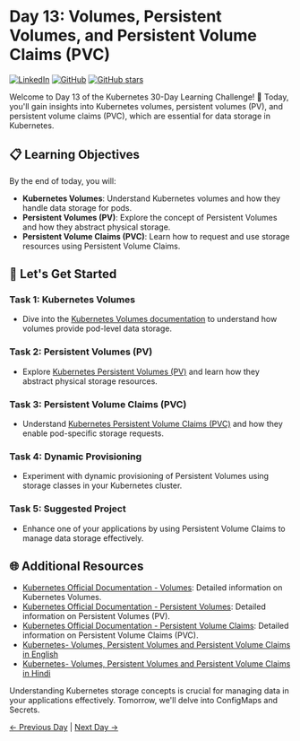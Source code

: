 # Day 13: Volumes, Persistent Volumes, and Persistent Volume Claims (PVC)
[![LinkedIn](https://img.shields.io/badge/Connect%20with%20me%20on-LinkedIn-blue.svg)](https://www.linkedin.com/in/aman-devops/)
[![GitHub](https://img.shields.io/github/stars/AmanPathak-DevOps.svg?style=social)](https://github.com/AmanPathak-DevOps)
[![GitHub stars](https://img.shields.io/github/stars/AmanPathak-DevOps/30DaysOfKubernetes)](https://github.com/AmanPathak-DevOps/30DaysOfKubernetes/stargazers)

Welcome to Day 13 of the Kubernetes 30-Day Learning Challenge! 🚀 Today, you'll gain insights into Kubernetes volumes, persistent volumes (PV), and persistent volume claims (PVC), which are essential for data storage in Kubernetes.

## 📋 Learning Objectives

By the end of today, you will:
- **Kubernetes Volumes**: Understand Kubernetes volumes and how they handle data storage for pods.
- **Persistent Volumes (PV)**: Explore the concept of Persistent Volumes and how they abstract physical storage.
- **Persistent Volume Claims (PVC)**: Learn how to request and use storage resources using Persistent Volume Claims.

## 🚀 Let's Get Started

### Task 1: Kubernetes Volumes
- Dive into the [Kubernetes Volumes documentation](https://kubernetes.io/docs/concepts/storage/volumes/) to understand how volumes provide pod-level data storage.

### Task 2: Persistent Volumes (PV)
- Explore [Kubernetes Persistent Volumes (PV)](https://kubernetes.io/docs/concepts/storage/persistent-volumes/) and learn how they abstract physical storage resources.

### Task 3: Persistent Volume Claims (PVC)
- Understand [Kubernetes Persistent Volume Claims (PVC)](https://kubernetes.io/docs/concepts/storage/persistent-volumes/#expanding-persistent-volumes-claims) and how they enable pod-specific storage requests.

### Task 4: Dynamic Provisioning
- Experiment with dynamic provisioning of Persistent Volumes using storage classes in your Kubernetes cluster.

### Task 5: Suggested Project
- Enhance one of your applications by using Persistent Volume Claims to manage data storage effectively.

## 🌐 Additional Resources

- [Kubernetes Official Documentation - Volumes](https://kubernetes.io/docs/concepts/storage/volumes/): Detailed information on Kubernetes Volumes.
- [Kubernetes Official Documentation - Persistent Volumes](https://kubernetes.io/docs/concepts/storage/persistent-volumes/): Detailed information on Persistent Volumes (PV).
- [Kubernetes Official Documentation - Persistent Volume Claims](https://kubernetes.io/docs/concepts/storage/persistent-volumes/#expanding-persistent-volumes-claims): Detailed information on Persistent Volume Claims (PVC).
- [Kubernetes- Volumes, Persistent Volumes and Persistent Volume Claims in English](https://youtu.be/0swOh5C3OVM?si=ADTl9-5KsmYf7-Ro)
- [Kubernetes- Volumes, Persistent Volumes and Persistent Volume Claims in Hindi](https://youtu.be/9zjGOCb-6As?si=ShwjUSYQsqV8NLP8)

Understanding Kubernetes storage concepts is crucial for managing data in your applications effectively. Tomorrow, we'll delve into ConfigMaps and Secrets.

[← Previous Day](../Day12/README.md) | [Next Day →](../Day14/README.md)